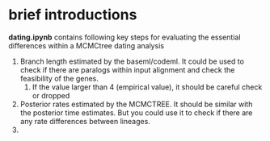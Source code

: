 # brief introductions


**dating.ipynb** contains following key steps for evaluating the essential differences within a MCMCtree dating analysis

1. Branch length estimated by the baseml/codeml. It could be used to check if there are paralogs within input alignment and check the feasibility of the genes.
   1. If the value larger than 4 (empirical value), it should be careful check or dropped
2. Posterior rates estimated by the MCMCTREE. It should be similar with the posterior time estimates. But you could use it to check if there are any rate differences between lineages.
3.
